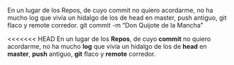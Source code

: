 En un lugar de los Repos,
de cuyo commit no quiero acordarme,
no ha mucho log que vivía
un hidalgo de los de head en master,
push antiguo,
git flaco y remote corredor.
git commit -m “Don Quijote de la Mancha”

<<<<<<< HEAD
En un lugar de los **Repos**,
de cuyo **commit** no quiero acordarme,
no ha mucho **log** que vivía
un hidalgo de los de **head** en **master**,
**push** antiguo,
**git** flaco y **remote** corredor.
